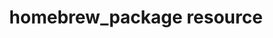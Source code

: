 ---
resource_reference: true
common_resource_functionality_multiple_packages: true
resources_common_guards: true
resources_common_notification: true
resources_common_properties: true
title: homebrew_package resource
resource: homebrew_package
aliases:
- "/resource_homebrew_package.html"
menu:
  infra:
    title: homebrew_package
    identifier: chef_infra/cookbook_reference/resources/homebrew_package homebrew_package
    parent: chef_infra/cookbook_reference/resources
resource_description_list:
- markdown: Use the **homebrew_package** resource to manage packages for the macOS
    platform.
- note:
    markdown: Starting with Chef Infra Client 16 the homebrew resource now accepts
      an array of packages for installing multiple packages at once.
- notes_resource_based_on_package: true
resource_new_in: '12.0'
syntax_full_code_block: |-
  homebrew_package 'name' do
    homebrew_user      String, Integer
    options            String, Array
    package_name       String, Array
    source             String
    timeout            String, Integer
    version            String, Array
    action             Symbol # defaults to :install if not specified
  end
syntax_properties_list: 
syntax_full_properties_list:
- "`homebrew_package` is the resource."
- "`name` is the name given to the resource block."
- "`action` identifies which steps Chef Infra Client will take to bring the node into
  the desired state."
- "`homebrew_user`, `options`, `package_name`, `source`, `timeout`, and `version`
  are the properties available to this resource."
actions_list:
  :install:
    markdown: Default. Install a package. If a version is specified, install the specified
      version of the package.
  :nothing:
    shortcode: resources_common_actions_nothing.md
  :purge:
    markdown: Purge a package. This action typically removes the configuration files
      as well as the package.
  :remove:
    markdown: Remove a package.
  :upgrade:
    markdown: Install a package and/or ensure that a package is the latest version.
properties_list:
- property: homebrew_user
  ruby_type: String, Integer
  required: false
  description_list:
  - markdown: 'The name or uid of the Homebrew owner to be used by Chef Infra Client
      when executing a command.


      Chef Infra Client, by default, will attempt to execute a Homebrew

      command as the owner of `/usr/local/bin/brew`. If that executable

      does not exist, Chef Infra Client will attempt to find the user by

      executing `which brew`. If that executable cannot be found, Chef

      Infra Client will print an error message:

      `Could not find the "brew" executable in /usr/local/bin or anywhere on the path.`.

      Use the `homebrew_user` attribute to specify the Homebrew owner for

      situations where Chef Infra Client cannot automatically detect the

      correct owner.'
- property: options
  ruby_type: String, Array
  required: false
  description_list:
  - markdown: One (or more) additional command options that are passed to the command.
- property: package_name
  ruby_type: String, Array
  required: false
  description_list:
  - markdown: An optional property to set the package name if it differs from the
      resource block's name.
- property: source
  ruby_type: String
  required: false
  description_list:
  - markdown: The optional path to a package on the local file system.
- property: timeout
  ruby_type: String, Integer
  required: false
  description_list:
  - markdown: The amount of time (in seconds) to wait before timing out.
- property: version
  ruby_type: String, Array
  required: false
  description_list:
  - markdown: The version of a package to be installed or upgraded.
examples: |
  **Install a package**:

  ```ruby
  homebrew_package 'git'
  ```

  **Install multiple packages at once**:

  ```ruby
  homebrew_package %w(git fish ruby)
  ```

  **Specify the Homebrew user with a UUID**

  ```ruby
  homebrew_package 'git' do
    homebrew_user 1001
  end
  ```

  **Specify the Homebrew user with a string**:

  ```ruby
  homebrew_package 'vim' do
    homebrew_user 'user1'
  end
  ```
---